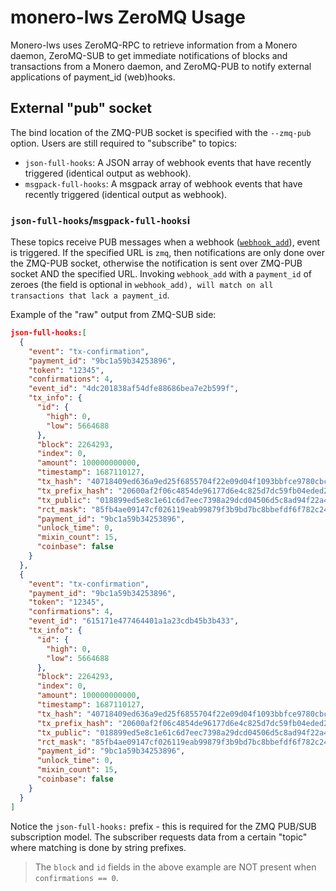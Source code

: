 # monero-lws ZeroMQ Usage
Monero-lws uses ZeroMQ-RPC to retrieve information from a Monero daemon,
ZeroMQ-SUB to get immediate notifications of blocks and transactions from a
Monero daemon, and ZeroMQ-PUB to notify external applications of payment_id
(web)hooks.

## External "pub" socket
The bind location of the ZMQ-PUB socket is specified with the `--zmq-pub`
option. Users are still required to "subscribe" to topics:
  * `json-full-hooks`: A JSON array of webhook events that have recently
    triggered (identical output as webhook).
  * `msgpack-full-hooks`: A msgpack array of webhook events that have recently
    triggered (identical output as webhook).


### `json-full-hooks`/`msgpack-full-hooks`i
These topics receive PUB messages when a webhook ([`webhook_add`](administration.md)),
event is triggered. If the specified URL is `zmq`, then notifications are only
done over the ZMQ-PUB socket, otherwise the notification is sent over ZMQ-PUB
socket AND the specified URL. Invoking `webhook_add` with a `payment_id` of
zeroes (the field is optional in `webhook_add), will match on all transactions
that lack a payment_id`.

Example of the "raw" output from ZMQ-SUB side:

```json
json-full-hooks:[
  {
    "event": "tx-confirmation",
    "payment_id": "9bc1a59b34253896",
    "token": "12345",
    "confirmations": 4,
    "event_id": "4dc201838af54dfe88686bea7e2b599f",
    "tx_info": {
      "id": {
        "high": 0,
        "low": 5664688
      },
      "block": 2264293,
      "index": 0,
      "amount": 100000000000,
      "timestamp": 1687110127,
      "tx_hash": "40718409ed636a9ed25f6855704f22e09d04f1093bbfce9780cbc5550972fc9f",
      "tx_prefix_hash": "20600af2f06c4854de96177d6e4c825d7dc59fb04eded2bab6c209557eb2a53c",
      "tx_public": "018899ed5e8c1e61c6d7eec7398a29dcd04506d5c8ad94f22a4580a658a7e10a",
      "rct_mask": "85fb4ae09147cf026119eab99879f3b9bd7bc8bbefdf6f782c24fe76cd322c03",
      "payment_id": "9bc1a59b34253896",
      "unlock_time": 0,
      "mixin_count": 15,
      "coinbase": false
    }
  },
  {
    "event": "tx-confirmation",
    "payment_id": "9bc1a59b34253896",
    "token": "12345",
    "confirmations": 4,
    "event_id": "615171e477464401a1a23cdb45b3b433",
    "tx_info": {
      "id": {
        "high": 0,
        "low": 5664688
      },
      "block": 2264293,
      "index": 0,
      "amount": 100000000000,
      "timestamp": 1687110127,
      "tx_hash": "40718409ed636a9ed25f6855704f22e09d04f1093bbfce9780cbc5550972fc9f",
      "tx_prefix_hash": "20600af2f06c4854de96177d6e4c825d7dc59fb04eded2bab6c209557eb2a53c",
      "tx_public": "018899ed5e8c1e61c6d7eec7398a29dcd04506d5c8ad94f22a4580a658a7e10a",
      "rct_mask": "85fb4ae09147cf026119eab99879f3b9bd7bc8bbefdf6f782c24fe76cd322c03",
      "payment_id": "9bc1a59b34253896",
      "unlock_time": 0,
      "mixin_count": 15,
      "coinbase": false
    }
  }
]
```

Notice the `json-full-hooks:` prefix - this is required for the ZMQ PUB/SUB
subscription model. The subscriber requests data from a certain "topic" where
matching is done by string prefixes.

> The `block` and `id` fields in the above example are NOT present when
`confirmations == 0`.
